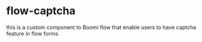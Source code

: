 # flow-captcha
this is a custom component to Boomi flow that enable users to have captcha feature in flow forms.
